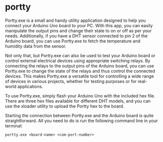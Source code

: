 # portty

Portty.exe is a small and handy utility application designed to help you connect your Arduino Uno board to your PC. With this app, you can easily manipulate the output pins and change their state to on or off as per your needs. Additionally, if you have a DHT sensor connected to pin 2 of the Arduino board, you can use Portty.exe to fetch the temperature and humidity data from the sensor.

Not only that, but Portty.exe can also be used to test your Arduino board or control external electrical devices using appropriate switching relays. By connecting the relays to the output pins of the Arduino board, you can use Portty.exe to change the state of the relays and thus control the connected devices. This makes Portty.exe a versatile tool for controlling a wide range of devices in various projects, whether for testing purposes or for real-world applications.

To use Portty.exe, simply flash your Arduino Uno with the included hex file. There are three hex files available for different DHT models, and you can use the xloader utility to upload the Portty hex to the board.

Starting the connection between Portty.exe and the Arduino board is quite straightforward. All you need to do is run the following command line in your terminal:

```
portty.exe <board-name> <com-port-number>
```
